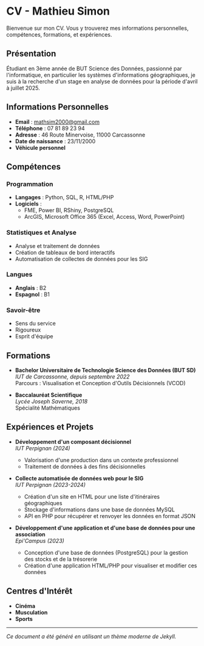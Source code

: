 # CV - Mathieu Simon

Bienvenue sur mon CV. Vous y trouverez mes informations personnelles, compétences, formations, et expériences.

## Présentation
Étudiant en 3ème année de BUT Science des Données, passionné par l'informatique, en particulier les systèmes d'informations géographiques, je suis à la recherche d'un stage en analyse de données pour la période d'avril à juillet 2025.

## Informations Personnelles
- **Email** : [mathsim2000@gmail.com](mailto:mathsim2000@gmail.com)
- **Téléphone** : 07 81 89 23 94
- **Adresse** : 46 Route Minervoise, 11000 Carcassonne
- **Date de naissance** : 23/11/2000
- **Véhicule personnel**

## Compétences
### Programmation
- **Langages** : Python, SQL, R, HTML/PHP
- **Logiciels** : 
  - FME, Power BI, RShiny, PostgreSQL
  - ArcGIS, Microsoft Office 365 (Excel, Access, Word, PowerPoint)

### Statistiques et Analyse
- Analyse et traitement de données
- Création de tableaux de bord interactifs
- Automatisation de collectes de données pour les SIG

### Langues
- **Anglais** : B2
- **Espagnol** : B1

### Savoir-être
- Sens du service
- Rigoureux
- Esprit d'équipe

## Formations
- **Bachelor Universitaire de Technologie Science des Données (BUT SD)**  
  *IUT de Carcassonne, depuis septembre 2022*  
  Parcours : Visualisation et Conception d'Outils Décisionnels (VCOD)

- **Baccalauréat Scientifique**  
  *Lycée Joseph Saverne, 2018*  
  Spécialité Mathématiques

## Expériences et Projets
- **Développement d'un composant décisionnel**  
  *IUT Perpignan (2024)*  
  - Valorisation d'une production dans un contexte professionnel
  - Traitement de données à des fins décisionnelles

- **Collecte automatisée de données web pour le SIG**  
  *IUT Perpignan (2023-2024)*  
  - Création d'un site en HTML pour une liste d'itinéraires géographiques
  - Stockage d'informations dans une base de données MySQL
  - API en PHP pour récupérer et renvoyer les données en format JSON

- **Développement d'une application et d'une base de données pour une association**  
  *Epi'Campus (2023)*  
  - Conception d'une base de données (PostgreSQL) pour la gestion des stocks et de la trésorerie
  - Création d'une application HTML/PHP pour visualiser et modifier ces données

## Centres d'Intérêt
- **Cinéma**  
- **Musculation**  
- **Sports**

---

*Ce document a été généré en utilisant un thème moderne de Jekyll.*  
